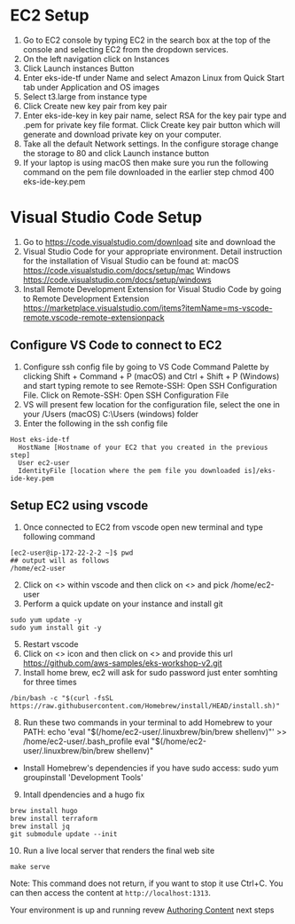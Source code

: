
# EC2 Setup
1. Go to EC2 console by typing EC2 in the search box at the top of the console and selecting EC2 from the dropdown services.
2. On the left navigation click on Instances
3. Click Launch instances Button
4. Enter eks-ide-tf under Name and select Amazon Linux from Quick Start tab under Application and OS images 
5. Select t3.large from instance type
6. Click Create new key pair from key pair
7. Enter eks-ide-key in key pair name, select RSA for the key pair type and .pem for private key file format. Click Create key pair button which will generate and download private key on your computer.
8. Take all the default Network settings. In the configure storage change the storage to 80 and click Launch instance button
9. If your laptop is using macOS then make sure you run the following command on the pem file downloaded in the earlier step chmod 400 eks-ide-key.pem


# Visual Studio Code Setup
1. Go to https://code.visualstudio.com/download  site and download the
2. Visual Studio Code for your appropriate environment.
Detail instruction for the installation of Visual Studio can be found at:
macOS https://code.visualstudio.com/docs/setup/mac 
Windows https://code.visualstudio.com/docs/setup/windows 
3. Install Remote Development Extension for Visual Studio Code by going to Remote Development Extension https://marketplace.visualstudio.com/items?itemName=ms-vscode-remote.vscode-remote-extensionpack


## Configure VS Code to connect to EC2
1. Configure ssh config file by going to VS Code Command Palette by clicking Shift + Command + P (macOS) and Ctrl + Shift + P (Windows) and start typing remote to see Remote-SSH: Open SSH Configuration File. Click on Remote-SSH: Open SSH Configuration File
2. VS will present few location for the configuration file, select the one in your /Users (macOS) C:\Users (windows) folder
3. Enter the following in the ssh config file

```
Host eks-ide-tf
  HostName [Hostname of your EC2 that you created in the previous step]
  User ec2-user
  IdentityFile [location where the pem file you downloaded is]/eks-ide-key.pem

  ```

  ## 

  ## Setup EC2 using vscode
  1. Once connected to EC2 from vscode open new terminal and type following command 
  ```
  [ec2-user@ip-172-22-2-2 ~]$ pwd
  ## output will as follows 
  /home/ec2-user
  ```
  2. Click on <<Explorer>> within vscode and then click on <<Open Folder>> and pick /home/ec2-user
  3. Perform a quick update on your instance and install git
```
sudo yum update -y 
sudo yum install git -y
```
5. Restart vscode 
6. Click on <<Source>> icon and then click on <<Clone Repository>> and provide this url https://github.com/aws-samples/eks-workshop-v2.git
7.  Install home brew, ec2 will ask for sudo password just enter somhting for three times
```
/bin/bash -c "$(curl -fsSL https://raw.githubusercontent.com/Homebrew/install/HEAD/install.sh)"
```
8. Run these two commands in your terminal to add Homebrew to your PATH:
    echo 'eval "$(/home/ec2-user/.linuxbrew/bin/brew shellenv)"' >> /home/ec2-user/.bash_profile
    eval "$(/home/ec2-user/.linuxbrew/bin/brew shellenv)"
- Install Homebrew's dependencies if you have sudo access:
    sudo yum groupinstall 'Development Tools'
9.  Intall dpendencies and a hugo fix  
```
brew install hugo
brew install terraform
brew install jq
git submodule update --init
```
10. Run a live local server that renders the final web site 
```
make serve
```
Note: This command does not return, if you want to stop it use Ctrl+C.
You can then access the content at `http://localhost:1313`. 

Your environment is up and running revew [Authoring Content](authoring_content.md) next steps



 